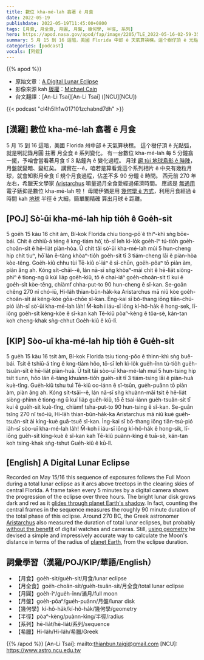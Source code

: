 ```yaml
---
title: 數位 kha-mé-lah 翕著 ê 月食
date: 2022-05-19
publishdate: 2022-05-19T11:45:00+0800
tags: [月食, 月全食, 月圓, 月盤, 幾何學, 半徑, 系列]
hero: https://apod.nasa.gov/apod/fap/image/2205/TLE_2022-05-16-02-59-35s1024.jpg
summary: 5 月 15 到 16 這暗，美國 Florida 中部 ê 天氣算袂䆀。這个樹仔頂 ê 光點弧，就是咧記錄月圓 拄著 月全食 ê 系列變化。
categories: [podcast]
vocals: [阿錕]
---
```


{{% apod %}}

- 原始文章：[A Digital Lunar Eclipse](https://apod.nasa.gov/apod/ap220519.html)
- 影像來源 kah [版權][copyright]：[Michael Cain](https://www.coldlifephotography.com/)
- 台文翻譯：[An-Li Tsai][An-Li Tsai] ([NCU][NCU])

{{< podcast "cl4h5lh1w017101zchabnd7dh" >}}

## [漢羅] 數位 kha-mé-lah 翕著 ê 月食
5 月 15 到 16 這暗，美國 Florida 州中部 ê 天氣算袂䆀。
這个樹仔頂 ê 光點弧，就是咧記錄月圓 拄著 月全食 ê 系列變化。
有一台數位 kha-mé-lah 每 5 分鐘翕一擺，予咱會當看著月食 tī 3 點鐘內 ê 變化過程。
月球 [趨 tùi 地球烏影 ê 時陣][glides through planet Earth's shadow]，月盤就變暗、變紅矣。
講實在--ê，咱若是算看覓這个系列相片 ê 中央有幾粒月球，就會知影月全食 tī 規个月食過程，佔差不多 90 分鐘 ê 時間。
西元前 270 年左右，希臘天文學家 [Aristarchus][Aristarchus] 嘛量過月全食愛經過偌濟時間。
應該是 [無通用][without the benefit] 電子錶抑是數位 kha-mé-lah 啦！
毋閣伊猶是用 [幾何學 ê 方式][using geometry]，利用月食經過 ê 時間 kah [地球][planet Earth] 半徑 ê 大細，簡單閣精確 算出月球 ê 距離。




## [POJ] Sò͘-ūi kha-mé-lah hip tio̍h ê Goe̍h-si̍t
5 goe̍h 15 kàu 16 chit àm, Bí-kok Florida chiu tiong-pō͘ ê thiⁿ-khì sǹg bōe-bái.
Chit ê chhiū-á téng ê kng-tiám hô͘, tō-sī leh kì-lo̍k goe̍h-îⁿ tú-tio̍h goe̍h-choân-si̍t ê hē-lia̍t piàn-hòa.
Ū chi̍t tâi sò͘-ūi kha-mé-lah múi 5 hun-cheng hip chi̍t tiuⁿ, hō͘ lán ē-tàng khòaⁿ-tio̍h goe̍h-si̍t tī 3 tiám-cheng lāi ê piàn-hòa kòe-têng.
Goe̍h-kiû chhu tùi Tē-kiû o͘-iáⁿ ê sî-chūn, goe̍h-pôaⁿ tō piàn àm, piàn âng ah.
Kóng si̍t-chāi--ê, lán nā-sī sǹg khòaⁿ-māi chit ê hē-lia̍t siòng-phìⁿ ê tiong-ng ū kúi lia̍p goe̍h-kiû, tō ē chai-iáⁿ goe̍h-choân-si̍t tī kui ê goe̍h-si̍t kòe-têng, chiàmf chha-put-to 90 hun-cheng ê sî-kan.
Se-goân chêng 270 nî chó-iū, Hi-la̍h thian-bûn-ha̍k-ka Aristarchus mā niû kòe goe̍h-choân-si̍t ài kéng-kòe gōa-chōe sî-kan.
Èng-kai sī bô-thang iōng tiān-chú-pió ia̍h-sī sò͘-ūi kha-mé-lah la̍h!
M̄-koh i iáu-sī iōng kí-hô-ha̍k ê hong-sek, lī-iōng goe̍h-si̍t kéng-kòe ê sî-kan kah Tē-kiû pòaⁿ-kèng ê tōa-sè, kán-tan koh cheng-khak sǹg-chhut Goe̍h-kiû ê kū-lî.



## [KIP] Sòo-uī kha-mé-lah hip tio̍h ê Gue̍h-si̍t
5 gue̍h 15 kàu 16 tsit àm, Bí-kok Florida tsiu tiong-pōo ê thinn-khì sǹg buē-bái.
Tsit ê tshiū-á tíng ê kng-tiám hôo, tō-sī leh kì-lo̍k gue̍h-înn tú-tio̍h gue̍h-tsuân-si̍t ê hē-lia̍t piàn-huà.
Ū tsi̍t tâi sòo-uī kha-mé-lah muí 5 hun-tsing hip tsi̍t tiunn, hōo lán ē-tàng khuànn-tio̍h gue̍h-si̍t tī 3 tiám-tsing lāi ê piàn-huà kuè-tîng.
Gue̍h-kiû tshu tuì Tē-kiû oo-iánn ê sî-tsūn, gue̍h-puânn tō piàn àm, piàn âng ah.
Kóng si̍t-tsāi--ê, lán nā-sī sǹg khuànn-māi tsit ê hē-lia̍t siòng-phìnn ê tiong-ng ū kuí lia̍p gue̍h-kiû, tō ē tsai-iánn gue̍h-tsuân-si̍t tī kui ê gue̍h-si̍t kuè-tîng, chiàmf tsha-put-to 90 hun-tsing ê sî-kan.
Se-guân tsîng 270 nî tsó-iū, Hi-la̍h thian-bûn-ha̍k-ka Aristarchus mā niû kuè gue̍h-tsuân-si̍t ài kíng-kuè guā-tsuē sî-kan.
Ìng-kai sī bô-thang iōng tiān-tsú-pió ia̍h-sī sòo-uī kha-mé-lah la̍h!
M̄-koh i iáu-sī iōng kí-hô-ha̍k ê hong-sik, lī-iōng gue̍h-si̍t kíng-kuè ê sî-kan kah Tē-kiû puànn-kìng ê tuā-sè, kán-tan koh tsing-khak sǹg-tshut Gue̍h-kiû ê kū-lî.

## [English] A Digital Lunar Eclipse
Recorded on May 15/16 this sequence of exposures follows the Full Moon during a total lunar eclipse as it arcs above treetops in the clearing skies of central Florida.
A frame taken every 5 minutes by a digital camera shows the progression of the eclipse over three hours.
The bright lunar disk grows dark and red as it [glides through planet Earth's shadow][glides through planet Earth's shadow].
In fact, counting the central frames in the sequence measures the roughly 90 minute duration of the total phase of this eclipse.
Around 270 BC, the Greek astronomer [Aristarchus][Aristarchus] also measured the duration of total lunar eclipses, but probably [without the benefit][without the benefit] of digital watches and cameras.
Still, [using geometry][using geometry] he devised a simple and impressively accurate way to calculate the Moon's distance in terms of the radius of [planet Earth][planet Earth], from the eclipse duration.

## 詞彙學習（漢羅/POJ/KIP/華語/English）
- 【月食】goe̍h-si̍t/gue̍h-si̍t/月食/lunar eclipse
- 【月全食】goe̍h-choân-si̍t/gue̍h-tsuân-si̍t/月全食/total lunar eclipse
- 【月圓】goe̍h-îⁿ/gue̍h-înn/滿月/full moon
- 【月盤】goe̍h-pôaⁿ/gue̍h-puânn/月盤/lunar disk
- 【幾何學】kí-hô-ha̍k/kí-hô-ha̍k/幾何學/geometry
- 【半徑】pòaⁿ-kèng/puànn-kìng/半徑/radius
- 【系列】hē-lia̍t/hē-lia̍t/系列/sequence
- 【希臘】Hi-la̍h/Hi-la̍h/希臘/Greek

{{% /apod %}}
[An-Li Tsai]: mailto:thianbun.taigi@gmail.com
[NCU]: https://www.astro.ncu.edu.tw

[copyright]: https://apod.nasa.gov/apod/fap/lib/about_apod.html#srapply

[glides through planet Earth's shadow]:https://moon.nasa.gov/news/172/what-you-need-to-know-about-the-lunar-eclipse/
[Aristarchus]:http://www-groups.dcs.st-and.ac.uk/~history/Mathematicians/Aristarchus.html
[without the benefit]:https://www.goodreads.com/quotes/54481-far-out-in-the-uncharted-backwaters-of-the-unfashionable-end
[using geometry]:http://www.phy6.org/stargaze/Shipprc2.htm
[planet Earth]:http://science.nasa.gov/earth-science/
